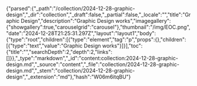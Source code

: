 {"parsed":{"_path":"/collection/2024-12-28-graphic-design","_dir":"collection","_draft":false,"_partial":false,"_locale":"","title":"Graphic Design","description":"G﻿raphic Design works","imagegallery":{"showgallery":true,"carouselgrid":"carousel"},"thumbnail":"/img/EOC.png","date":"2024-12-28T21:25:31.297Z","layout":"layout1","body":{"type":"root","children":[{"type":"element","tag":"p","props":{},"children":[{"type":"text","value":"G﻿raphic Design works"}]}],"toc":{"title":"","searchDepth":2,"depth":2,"links":[]}},"_type":"markdown","_id":"content:collection:2024-12-28-graphic-design.md","_source":"content","_file":"collection/2024-12-28-graphic-design.md","_stem":"collection/2024-12-28-graphic-design","_extension":"md"},"hash":"W06m6itqBU"}